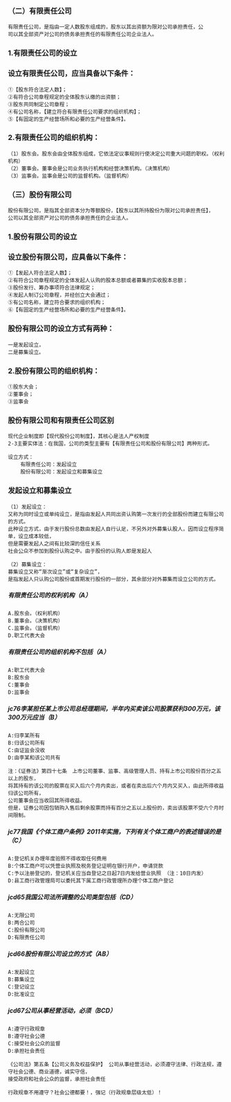 ### （二）有限责任公司
    有限责任公司，是指由一定人数股东组成的，股东以其出资额为限对公司承担责任，公
    司以其全部资产对公司的债务承担责任的有限责任公司企业法人。
    
### 1.有限责任公司的设立
### 设立有限责任公司，应当具备以下条件：
    ①【股东符合法定人数】；
    ②有符合公司章程规定的全体股东认缴的出资额；
    ③股东共同制定公司章程；
    ④有公司名称，【建立符合有限责任公司要求的组织机构】；
    ⑤【有固定的生产经营场所和必要的生产经营条件】。
    
### 2.有限责任公司的组织机构：
    （1）股东会。股东会由全体股东组成，它依法定议事规则行使决定公司重大问题的职权。（权利机构）
    （2）董事会。董事会是公司业务执行机构和经营决策机构。（决策机构）
    （3）监事会。监事会是公司的监督机构。（监督机构）



### （三）股份有限公司
    股份有限公司，是指其全部资本分为等额股份，【股东以其所持股份为限对公司承担责任】，
    公司以其全部资产对公司的债务承担责任的企业法人。
### 1.股份有限公司的设立
### 设立股份有限公司，应具备以下条件：
    ①【发起人符合法定人数】；
    ②有符合公司章程规定的全体发起人认购的股本总额或者募集的实收股本总额；
    ③股份发行、筹办事项符合法律规定；
    ④发起人制订公司章程，并经创立大会通过；
    ⑤有公司名称，建立符合要求的组织机构；
    ⑥【有固定的生产经营场所和必要的生产经营条件】。

### 股份有限公司的设立方式有两种：
    一是发起设立，
    二是募集设立。
### 2.股份有限公司的组织机构：
    ①股东大会；
    ②董事会；
    ③监事会


### 股份有限公司和有限责任公司区别
    现代企业制度即【现代股份公司制度】，其核心是法人产权制度
    2-3主要实体法：在我国，公司的类型主要有【有限责任公司和股份有限公司】两种形式。
    
    设立方式：
        有限责任公司：发起设立
        股份有限公司：发起设立和募集设立


### 发起设立和募集设立
    （1）发起设立：
    又称为同时设立或单纯设立，是指由发起人共同出资认购第一次发行的全部股份而建立有限公司的方式。
    此种设立方式，由于发行股份总数由发起人自行认足，不另外对外募集认股人，因而设立程序简单，设立成本较低，
    但是需要发起人之间有比较深的信任关系
    社会公众不参加到股份认购之中。由于股份的认购人即是发起人
    
    （2）募集设立：
    募集设立又称“渐次设立”或“复杂设立”，
    是指发起人只认购公司股份或首期发行股份的一部分，其余部分对外募集而设立公司的方式。

    

##### 有限责任公司的权利机构（A）
    A.股东会。（权利机构）
    B.董事会。（决策机构）
    C.监事会。（监督机构）
    D.职工代表大会

         
##### 有限责任公司的组织机构不包括（A）
    A:职工代表大会
    B:股东会
    C:董事会
    D:监事会

##### jc76李某担任某上市公司总经理期间，半年内买卖该公司股票获利300万元，该300万元应当（B）
    A:归李某所有
    B:归该公司所有
    C:由证监会没收
    D:由李某和该公司共有
    
    注：《证券法》第四十七条　上市公司董事、监事、高级管理人员、持有上市公司股份百分之五以上的股东，
    将其持有的该公司的股票在买入后六个月内卖出，或者在卖出后六个月内又买入，由此所得收益归该公司所有，
    公司董事会应当收回其所得收益。
    但是，证券公司因包销购入售后剩余股票而持有百分之五以上股份的，卖出该股票不受六个月时间限制。


##### jc77我国《个体工商户条例》2011年实施，下列有关个体工商户的表述错误的是（C）
    A:登记机关办理年度验照不得收取任何费用
    B:个体工商户可以凭营业执照及税务登记证明在银行开户，申请贷款
    C:予以注册登记的，登记机关应当自登记之日起7日内发给营业执照 （注：10日内发）
    D:县工商行政管理局可以委托其下属工商行政管理所办理个体工商户登记


##### jcd65我国公司法所调整的公司类型包括（CD）
    A:无限公司
    B:两合公司
    C:股份有限公司
    D:有限责任公司


##### jcd66股份有限公司设立的方式（AB）
    A:发起设立
    B:募集设立
    C:登记设立
    D:批准设立

##### jcd67公司从事经营活动，必须（BCD）
    A:遵守行政规章
    B:遵守社会公德
    C:接受社会公众的监督
    D:承担社会责任
    
    《公司法》第五条【公司义务及权益保护】 公司从事经营活动，必须遵守法律、行政法规，遵守社会公德、商业道德，诚实守信，
    接受政府和社会公众的监督，承担社会责任
    
    行政规章不用遵守？社会公德都要！，强记（行政规章层级太低）！        